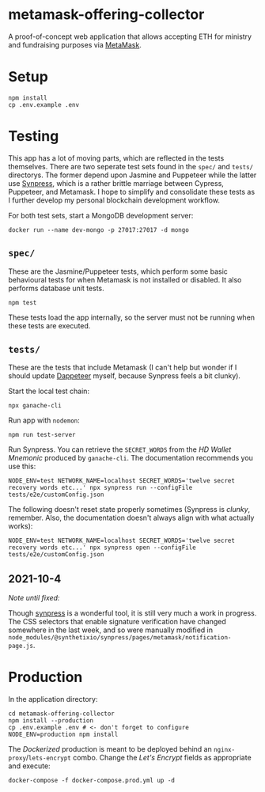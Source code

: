 metamask-offering-collector
===========================

A proof-of-concept web application that allows accepting ETH for ministry and fundraising purposes via [MetaMask](https://metamask.io/).

# Setup

```
npm install
cp .env.example .env
```

# Testing

This app has a lot of moving parts, which are reflected in the tests themselves. There are two seperate test sets found in the `spec/` and `tests/` directorys. The former depend upon Jasmine and Puppeteer while the latter use [Synpress](https://github.com/Synthetixio/synpress), which is a rather brittle marriage between Cypress, Puppeteer, and Metamask. I hope to simplify and consolidate these tests as I further develop my personal blockchain development workflow.

For both test sets, start a MongoDB development server:

```
docker run --name dev-mongo -p 27017:27017 -d mongo
```

## `spec/`

These are the Jasmine/Puppeteer tests, which perform some basic behavioural tests for when Metamask is not installed or disabled. It also performs database unit tests.

```
npm test
```

These tests load the app internally, so the server must not be running when these tests are executed.

## `tests/`

These are the tests that include Metamask (I can't help but wonder if I should update [Dappeteer](https://github.com/decentraland/dappeteer) myself, because Synpress feels a bit clunky).

Start the local test chain:

```
npx ganache-cli
```

Run app with `nodemon`:

```
npm run test-server
```

Run Synpress. You can retrieve the `SECRET_WORDS` from the _HD Wallet Mnemonic_ produced by `ganache-cli`. The documentation recommends you use this:

```
NODE_ENV=test NETWORK_NAME=localhost SECRET_WORDS='twelve secret recovery words etc...' npx synpress run --configFile tests/e2e/customConfig.json
```

The following doesn't reset state properly sometimes (Synpress is _clunky_, remember. Also, the documentation doesn't always align with what actually works):

```
NODE_ENV=test NETWORK_NAME=localhost SECRET_WORDS='twelve secret recovery words etc...' npx synpress open --configFile tests/e2e/customConfig.json
```

## 2021-10-4

_Note until fixed:_

Though [synpress](https://github.com/Synthetixio/synpress) is a wonderful tool, it is still very much a work in progress. The CSS selectors that enable signature verification have changed somewhere in the last week, and so were manually modified in `node_modules/@synthetixio/synpress/pages/metamask/notification-page.js`.

# Production

In the application directory:

```
cd metamask-offering-collector
npm install --production
cp .env.example .env # <- don't forget to configure
NODE_ENV=production npm install
```

The _Dockerized_ production is meant to be deployed behind an `nginx-proxy`/`lets-encrypt` combo. Change the _Let's Encrypt_ fields as appropriate and execute:

```
docker-compose -f docker-compose.prod.yml up -d
```


